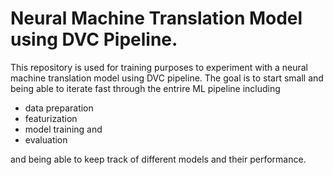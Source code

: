 # Neural Machine Translation Model using DVC Pipeline.

This repository is used for training purposes to experiment with a neural machine translation model using DVC pipeline.
The goal is to start small and being able to iterate fast through the entrire ML pipeline including 
- data preparation
- featurization
- model training and
- evaluation

and being able to keep track of different models and their performance.

